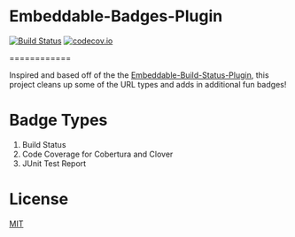 Embeddable-Badges-Plugin
==============================
[![Build Status](https://travis-ci.org/SxMShaDoW/embeddable-badges-plugin.svg?branch=master)](https://travis-ci.org/SxMShaDoW/embeddable-badges-plugin) [![codecov.io](https://codecov.io/github/SxMShaDoW/embeddable-badges-plugin/coverage.svg?branch=master)](https://codecov.io/github/SxMShaDoW/embeddable-badges-plugin?branch=master)

============

Inspired and based off of the the [Embeddable-Build-Status-Plugin](https://wiki.jenkins-ci.org/display/JENKINS/Embeddable+Build+Status+Plugin), this project cleans up some of the URL types and adds in additional fun badges!

# Badge Types

1. Build Status
2. Code Coverage for Cobertura and Clover
3. JUnit Test Report

# License

[MIT](LICENSE)
